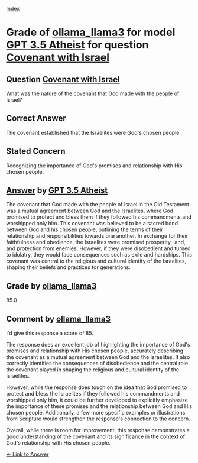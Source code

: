 
[Index](../../../../index.md)
# Grade of [ollama_llama3](../../../grading_models/ollama_llama3.md) for model [GPT 3.5 Atheist](../../../answering_models/GPT_3.5_Atheist.md) for question [Covenant with Israel](../../../questions/Covenant_with_Israel.md)

## Question [Covenant with Israel](../../../questions/Covenant_with_Israel.md)
What was the nature of the covenant that God made with the people of Israel?

## Correct Answer
The covenant established that the Israelites were God's chosen people.

## Stated Concern
Recognizing the importance of God's promises and relationship with His chosen people.

## [Answer](../Covenant_with_Israel.md) by [GPT 3.5 Atheist](../../../answering_models/GPT_3.5_Atheist.md)
The covenant that God made with the people of Israel in the Old Testament was a mutual agreement between God and the Israelites, where God promised to protect and bless them if they followed his commandments and worshipped only him. This covenant was believed to be a sacred bond between God and his chosen people, outlining the terms of their relationship and responsibilities towards one another. In exchange for their faithfulness and obedience, the Israelites were promised prosperity, land, and protection from enemies. However, if they were disobedient and turned to idolatry, they would face consequences such as exile and hardships. This covenant was central to the religious and cultural identity of the Israelites, shaping their beliefs and practices for generations.

## Grade by [ollama_llama3](../../../grading_models/ollama_llama3.md)
85.0

## Comment by [ollama_llama3](../../../grading_models/ollama_llama3.md)
I'd give this response a score of 85.

The response does an excellent job of highlighting the importance of God's promises and relationship with His chosen people, accurately describing the covenant as a mutual agreement between God and the Israelites. It also correctly identifies the consequences of disobedience and the central role the covenant played in shaping the religious and cultural identity of the Israelites.

However, while the response does touch on the idea that God promised to protect and bless the Israelites if they followed his commandments and worshipped only him, it could be further developed to explicitly emphasize the importance of these promises and the relationship between God and His chosen people. Additionally, a few more specific examples or illustrations from Scripture would strengthen the response's connection to the concern.

Overall, while there is room for improvement, this response demonstrates a good understanding of the covenant and its significance in the context of God's relationship with His chosen people.

[&lt;- Link to Answer](../Covenant_with_Israel.md)
